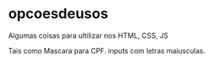 # opcoesdeusos
 Algumas coisas para ultilizar nos HTML, CSS, JS

Tais como Mascara para CPF.
inputs com letras maiusculas.